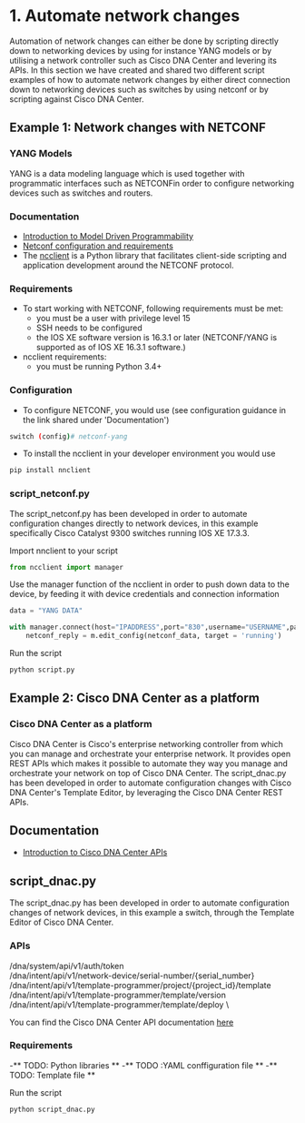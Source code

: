 # 1. Automate network changes
Automation of network changes can either be done by scripting directly down to networking devices by using for instance YANG models or by utilising a network controller such as Cisco DNA Center and levering its APIs. In this section we have created and shared two different script examples of how to automate network changes by either direct connection down to networking devices such as switches by using netconf or by scripting against Cisco DNA Center.

## Example 1: Network changes with NETCONF 
### YANG Models
YANG is a data modeling language which is used together with programmatic interfaces such as NETCONFin order to configure networking devices such as switches and routers. 

### Documentation
- [Introduction to Model Driven Programmability](https://developer.cisco.com/learning/modules/intro-device-level-interfaces/)
- [Netconf configuration and requirements](https://www.cisco.com/c/en/us/td/docs/ios-xml/ios/prog/configuration/173/b_173_programmability_cg/configuring_yang_datamodel.html) 
- The [ncclient](https://pypi.org/project/ncclient/) is a Python library that facilitates client-side scripting and application development around the NETCONF protocol.

### Requirements
- To start working with NETCONF, following requirements must be met:
	- you must be a user with privilege level 15
	- SSH needs to be configured
	- the IOS XE software version is 16.3.1 or later (NETCONF/YANG is supported as of IOS XE 16.3.1 software.) 
- ncclient requirements:
	- you must be running Python 3.4+

### Configuration
- To configure NETCONF, you would use (see configuration guidance in the link shared under 'Documentation')
```bash
switch (config)# netconf-yang
```
- To install the ncclient in your developer environment you would use
```bash
pip install nnclient
```
### script_netconf.py
The script_netconf.py has been developed in order to automate configuration changes directly to network devices, in this example specifically Cisco Catalyst 9300 switches running IOS XE 17.3.3.


Import nnclient to your script
```python
from ncclient import manager
```

Use the manager function of the ncclient in order to push down data to the device, by feeding it with device credentials and connection information
```python
data = "YANG DATA"

with manager.connect(host="IPADDRESS",port="830",username="USERNAME",password="PASSWORD",hostkey_verify=False) as m:
	netconf_reply = m.edit_config(netconf_data, target = 'running')
```

Run the script
```bash
python script.py
```

## Example 2: Cisco DNA Center as a platform
### Cisco DNA Center as a platform
Cisco DNA Center is Cisco's enterprise networking controller from which you can manage and orchestrate your enterprise network. It provides open REST APIs which makes it possible to automate they way you manage and orchestrate your network on top of Cisco DNA Center. 
The script_dnac.py has been developed in order to automate configuration changes with Cisco DNA Center's Template Editor, by leveraging the Cisco DNA Center REST APIs. 

## Documentation
- [Introduction to Cisco DNA Center APIs](https://developer.cisco.com/learning/modules/dnac-rest-apis/)

## script_dnac.py
The script_dnac.py has been developed in order to automate configuration changes of network devices, in this example a switch, through the Template Editor of Cisco DNA Center. 

### APIs
/dna/system/api/v1/auth/token  \
/dna/intent/api/v1/network-device/serial-number/{serial_number}  \
/dna/intent/api/v1/template-programmer/project/{project_id}/template  \
/dna/intent/api/v1/template-programmer/template/version  \
/dna/intent/api/v1/template-programmer/template/deploy  \

You can find the Cisco DNA Center API documentation [here](https://developer.cisco.com/docs/dna-center/#!cisco-dna-center-2-3-3-api-overview)

### Requirements
-** TODO: Python libraries **
-** TODO :YAML conffiguration file **
-** TODO: Template file **

Run the script
```bash
python script_dnac.py
```
